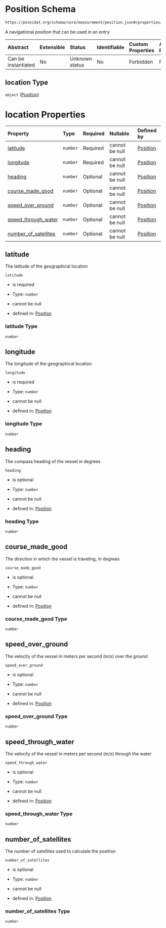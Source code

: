 # Position Schema

```txt
https://poseidat.org/schema/core/measurement/position.json#/properties/location
```

A navigational position that can be used in an entry

| Abstract            | Extensible | Status         | Identifiable | Custom Properties | Additional Properties | Access Restrictions | Defined In                                                              |
| :------------------ | :--------- | :------------- | :----------- | :---------------- | :-------------------- | :------------------ | :---------------------------------------------------------------------- |
| Can be instantiated | No         | Unknown status | No           | Forbidden         | Forbidden             | none                | [trip-entry.json*](schemas/core/trip-entry.json "open original schema") |

## location Type

`object` ([Position](trip-entry-properties-position.md))

# location Properties

| Property                                      | Type     | Required | Nullable       | Defined by                                                                                                                                            |
| :-------------------------------------------- | :------- | :------- | :------------- | :---------------------------------------------------------------------------------------------------------------------------------------------------- |
| [latitude](#latitude)                         | `number` | Required | cannot be null | [Position](position-properties-latitude.md "https://poseidat.org/schema/core/measurement/position.json#/properties/latitude")                         |
| [longitude](#longitude)                       | `number` | Required | cannot be null | [Position](position-properties-longitude.md "https://poseidat.org/schema/core/measurement/position.json#/properties/longitude")                       |
| [heading](#heading)                           | `number` | Optional | cannot be null | [Position](position-properties-heading.md "https://poseidat.org/schema/core/measurement/position.json#/properties/heading")                           |
| [course_made_good](#course_made_good)         | `number` | Optional | cannot be null | [Position](position-properties-course_made_good.md "https://poseidat.org/schema/core/measurement/position.json#/properties/course_made_good")         |
| [speed_over_ground](#speed_over_ground)       | `number` | Optional | cannot be null | [Position](position-properties-speed_over_ground.md "https://poseidat.org/schema/core/measurement/position.json#/properties/speed_over_ground")       |
| [speed_through_water](#speed_through_water)   | `number` | Optional | cannot be null | [Position](position-properties-speed_through_water.md "https://poseidat.org/schema/core/measurement/position.json#/properties/speed_through_water")   |
| [number_of_satellites](#number_of_satellites) | `number` | Optional | cannot be null | [Position](position-properties-number_of_satellites.md "https://poseidat.org/schema/core/measurement/position.json#/properties/number_of_satellites") |

## latitude

The latitude of the geographical location

`latitude`

*   is required

*   Type: `number`

*   cannot be null

*   defined in: [Position](position-properties-latitude.md "https://poseidat.org/schema/core/measurement/position.json#/properties/latitude")

### latitude Type

`number`

## longitude

The longitude of the geographical location

`longitude`

*   is required

*   Type: `number`

*   cannot be null

*   defined in: [Position](position-properties-longitude.md "https://poseidat.org/schema/core/measurement/position.json#/properties/longitude")

### longitude Type

`number`

## heading

The compass heading of the vessel in degrees

`heading`

*   is optional

*   Type: `number`

*   cannot be null

*   defined in: [Position](position-properties-heading.md "https://poseidat.org/schema/core/measurement/position.json#/properties/heading")

### heading Type

`number`

## course_made_good

The direction in which the vessel is traveling, in degrees

`course_made_good`

*   is optional

*   Type: `number`

*   cannot be null

*   defined in: [Position](position-properties-course_made_good.md "https://poseidat.org/schema/core/measurement/position.json#/properties/course_made_good")

### course_made_good Type

`number`

## speed_over_ground

The velocity of the vessel in meters per second (m/s) over the ground

`speed_over_ground`

*   is optional

*   Type: `number`

*   cannot be null

*   defined in: [Position](position-properties-speed_over_ground.md "https://poseidat.org/schema/core/measurement/position.json#/properties/speed_over_ground")

### speed_over_ground Type

`number`

## speed_through_water

The velocity of the vessel in meters per second (m/s) through the water

`speed_through_water`

*   is optional

*   Type: `number`

*   cannot be null

*   defined in: [Position](position-properties-speed_through_water.md "https://poseidat.org/schema/core/measurement/position.json#/properties/speed_through_water")

### speed_through_water Type

`number`

## number_of_satellites

The number of satellites used to calculate the position

`number_of_satellites`

*   is optional

*   Type: `number`

*   cannot be null

*   defined in: [Position](position-properties-number_of_satellites.md "https://poseidat.org/schema/core/measurement/position.json#/properties/number_of_satellites")

### number_of_satellites Type

`number`
